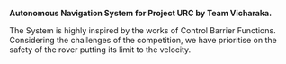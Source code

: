 **Autonomous Navigation System for Project URC by Team Vicharaka.**

The System is highly inspired by the works of Control Barrier Functions. Considering the challenges of the competition, we have prioritise on the safety of the rover putting its limit to the velocity. 
